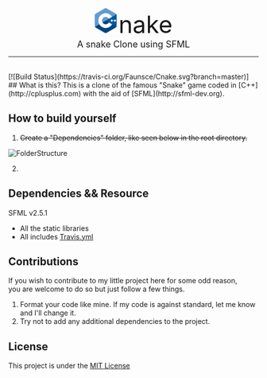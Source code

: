 <div align="center">
    <img src="Resources/cpp_logo.png" alt="Cpp" height="50" align="bottom" />
    <font size="7">nake</font> <br>
    <font size="4">A snake Clone using SFML</font>
    <hr />
</div>
<br>
[![Build Status](https://travis-ci.org/Faunsce/Cnake.svg?branch=master)] 
## What is this?
This is a clone of the famous "Snake" game coded in [C++](http://cplusplus.com) with the aid of [SFML](http://sfml-dev.org).  

## How to build yourself

1. ~~Create a "Dependencies" folder, like seen below in the root directory.~~

![FolderStructure](https://i.imgur.com/XbjW4Zb.png)  

2. 

## Dependencies && Resource
SFML v2.5.1
- All the static libraries
- All includes
[Travis.yml](https://github.com/GavinNL/cpp_boilerplate/blob/fc9d5e77d7629d87420c721d232a16f8a553cc08/.travis.yml)

## Contributions
If you wish to contribute to my little project here for some odd reason,  
you are welcome to do so but just follow a few things. 

  1. Format your code like mine. If my code is against standard, let me know and I'll change it. 
  2. Try not to add any additional dependencies to the project.

## License
This project is under the [MIT License](https://choosealicense.com/licenses/mit/)
